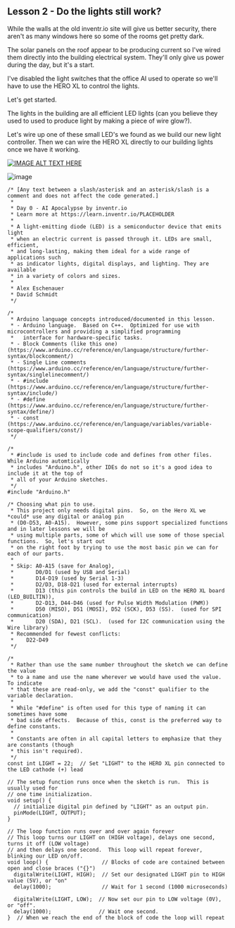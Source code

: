 ## Lesson 2 - Do the lights still work?

While the walls at the old inventr.io site will give us better security, there aren't as many windows here so some of the rooms get pretty dark.

The solar panels on the roof appear to be producing current so I've wired them directly into the building electrical system. They'll only give us power during the day, but it's a start.

I've disabled the light switches that the office AI used to operate so we'll have to use the HERO XL to control the lights.

Let's get started.

The lights in the building are all efficient LED lights (can you believe they used to used to produce light by making a piece of wire glow?).

Let's wire up one of these small LED's we found as we build our new light controller.  Then we can wire the HERO XL directly to our building lights once we have it working.

[![IMAGE ALT TEXT HERE](https://img.youtube.com/vi/Qh2cmQJRuwE/0.jpg)](https://www.youtube.com/watch?v=Qh2cmQJRuwE)

![image](https://github.com/user-attachments/assets/59549b59-2357-4ae6-a5dc-3528787c2110)

```
/* [Any text between a slash/asterisk and an asterisk/slash is a comment and does not affect the code generated.]
 *
 * Day 0 - AI Apocalypse by inventr.io
 * Learn more at https://learn.inventr.io/PLACEHOLDER
 *
 * A light-emitting diode (LED) is a semiconductor device that emits light
 * when an electric current is passed through it. LEDs are small, efficient,
 * and long-lasting, making them ideal for a wide range of applications such
 * as indicator lights, digital displays, and lighting. They are available
 * in a variety of colors and sizes.
 *
 * Alex Eschenauer
 * David Schmidt
 */

/*
 * Arduino language concepts introduced/documented in this lesson.
 * - Arduino language.  Based on C++.  Optimized for use with microcontrollers and providing a simplified programming
 *   interface for hardware-specific tasks.
 * - Block Comments (like this one)  (https://www.arduino.cc/reference/en/language/structure/further-syntax/blockcomment/)
 * - Single Line comments (https://www.arduino.cc/reference/en/language/structure/further-syntax/singlelinecomment/)
 * - #include (https://www.arduino.cc/reference/en/language/structure/further-syntax/include/)
 * - #define (https://www.arduino.cc/reference/en/language/structure/further-syntax/define/)
 * - const (https://www.arduino.cc/reference/en/language/variables/variable-scope-qualifiers/const/)
 */

/*
 * #include is used to include code and defines from other files.  While Arduino automtically
 * includes "Arduino.h", other IDEs do not so it's a good idea to include it at the top of
 * all of your Arduino sketches.
 */
#include "Arduino.h"

/* Choosing what pin to use.
 * This project only needs digital pins.  So, on the Hero XL we *could* use any digital or analog pin
 * (D0-D53, A0-A15).  However, some pins support specialized functions and in later lessons we will be
 * using multiple parts, some of which will use some of those special functions.  So, let's start out
 * on the right foot by trying to use the most basic pin we can for each of our parts.
 *
 * Skip: A0-A15 (save for Analog),
 *       D0/D1 (used by USB and Serial)
 *       D14-D19 (used by Serial 1-3)
 *       D2/D3, D18-D21 (used for external interrupts)
 *       D13 (this pin controls the build in LED on the HERO XL board (LED_BUILTIN)),
 *       D2-D13, D44-D46 (used for Pulse Width Modulation (PWM))
 *       D50 (MISO), D51 (MOSI), D52 (SCK), D53 (SS).  (used for SPI communication)
 *       D20 (SDA), D21 (SCL).  (used for I2C communication using the Wire library)
 * Recommended for fewest conflicts:
 *    D22-D49
 */

/*
 * Rather than use the same number throughout the sketch we can define the value
 * to a name and use the name wherever we would have used the value.  To indicate
 * that these are read-only, we add the "const" qualifier to the variable declaration.
 * 
 * While "#define" is often used for this type of naming it can sometimes have some
 * bad side effects.  Because of this, const is the preferred way to define constants.
 *  
 * Constants are often in all capital letters to emphasize that they are constants (though
 * this isn't required).
 */
const int LIGHT = 22;  // Set "LIGHT" to the HERO XL pin connected to the LED cathode (+) lead

// The setup function runs once when the sketch is run.  This is usually used for
// one time initialization.
void setup() {
  // initialize digital pin defined by "LIGHT" as an output pin.
  pinMode(LIGHT, OUTPUT);
}

// The loop function runs over and over again forever
// This loop turns our LIGHT on (HIGH voltage), delays one second, turns it off (LOW voltage)
// and then delays one second.  This loop will repeat forever, blinking our LED on/off.
void loop() {                 // Blocks of code are contained between open and close braces ("{}")
  digitalWrite(LIGHT, HIGH);  // Set our designated LIGHT pin to HIGH value (5V), or "on"
  delay(1000);                // Wait for 1 second (1000 microseconds)

  digitalWrite(LIGHT, LOW);  // Now set our pin to LOW voltage (0V), or "off".
  delay(1000);               // Wait one second.
}  // When we reach the end of the block of code the loop will repeat
```

